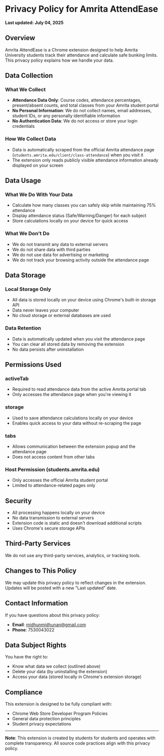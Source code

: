 # Privacy Policy for Amrita AttendEase

**Last updated: July 04, 2025**

## Overview

Amrita AttendEase is a Chrome extension designed to help Amrita University students track their attendance and calculate safe bunking limits. This privacy policy explains how we handle your data.

## Data Collection

### What We Collect
- **Attendance Data Only**: Course codes, attendance percentages, present/absent counts, and total classes from your Amrita student portal
- **No Personal Information**: We do not collect names, email addresses, student IDs, or any personally identifiable information
- **No Authentication Data**: We do not access or store your login credentials

### How We Collect Data
- Data is automatically scraped from the official Amrita attendance page (`students.amrita.edu/client/class-attendance`) when you visit it
- The extension only reads publicly visible attendance information already displayed on your screen

## Data Usage

### What We Do With Your Data
- Calculate how many classes you can safely skip while maintaining 75% attendance
- Display attendance status (Safe/Warning/Danger) for each subject
- Store calculations locally on your device for quick access

### What We Don't Do
- We do not transmit any data to external servers
- We do not share data with third parties
- We do not use data for advertising or marketing
- We do not track your browsing activity outside the attendance page

## Data Storage

### Local Storage Only
- All data is stored locally on your device using Chrome's built-in storage API
- Data never leaves your computer
- No cloud storage or external databases are used

### Data Retention
- Data is automatically updated when you visit the attendance page
- You can clear all stored data by removing the extension
- No data persists after uninstallation

## Permissions Used

### activeTab
- Required to read attendance data from the active Amrita portal tab
- Only accesses the attendance page when you're viewing it

### storage
- Used to save attendance calculations locally on your device
- Enables quick access to your data without re-scraping the page

### tabs
- Allows communication between the extension popup and the attendance page
- Does not access content from other tabs

### Host Permission (students.amrita.edu)
- Only accesses the official Amrita student portal
- Limited to attendance-related pages only

## Security

- All processing happens locally on your device
- No data transmission to external servers
- Extension code is static and doesn't download additional scripts
- Uses Chrome's secure storage APIs

## Third-Party Services

We do not use any third-party services, analytics, or tracking tools.

## Changes to This Policy

We may update this privacy policy to reflect changes in the extension. Updates will be posted with a new "Last updated" date.

## Contact Information

If you have questions about this privacy policy:
- **Email**: midhunmidhunan@gmail.com
- **Phone**: 7530043022

## Data Subject Rights

You have the right to:
- Know what data we collect (outlined above)
- Delete your data (by uninstalling the extension)
- Access your data (stored locally in Chrome's extension storage)

## Compliance

This extension is designed to be fully compliant with:
- Chrome Web Store Developer Program Policies
- General data protection principles
- Student privacy expectations

---

**Note**: This extension is created by students for students and operates with complete transparency. All source code practices align with this privacy policy.
